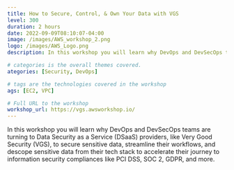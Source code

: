 ```yaml
---
title: How to Secure, Control, & Own Your Data with VGS
level: 300
duration: 2 hours
date: 2022-09-09T08:10:07-04:00
image: /images/AWS_workshop_2.png
logo: /images/AWS_Logo.png
description: In this workshop you will learn why DevOps and DevSecOps teams are turning to Data Security as a Service (DSaaS) providers, like Very Good Security (VGS), to secure sensitive data, streamline their workflows, and descope sensitive data from their tech stack to accelerate their journey to information security compliances like PCI DSS, SOC 2, GDPR, and more. 

# categories is the overall themes covered. 
ategories: [Security, DevOps]

# tags are the technologies covered in the workshop
ags: [EC2, VPC]

# Full URL to the workshop
workshop_url: https://vgs.awsworkshop.io/
---
```

In this workshop you will learn why DevOps and DevSecOps teams are turning to Data Security as a Service (DSaaS) providers, like Very Good Security (VGS), to secure sensitive data, streamline their workflows, and descope sensitive data from their tech stack to accelerate their journey to information security compliances like PCI DSS, SOC 2, GDPR, and more. 